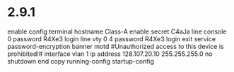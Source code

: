 # 2.9.1
enable
config terminal
hostname Class-A
enable secret C4aJa
line console 0
password R4Xe3
login
line vty 0 4
password R4Xe3
login
exit
service password-encryption
banner motd #Unauthorized access to this device is prohibited!#
interface vlan 1
ip address 128.107.20.10 255.255.255.0
no shutdown
end
copy running-config startup-config

